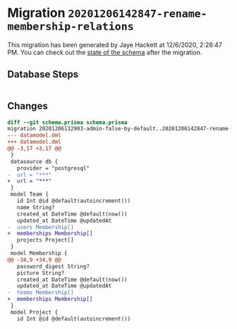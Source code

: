 # Migration `20201206142847-rename-membership-relations`

This migration has been generated by Jaye Hackett at 12/6/2020, 2:28:47 PM.
You can check out the [state of the schema](./schema.prisma) after the migration.

## Database Steps

```sql

```

## Changes

```diff
diff --git schema.prisma schema.prisma
migration 20201206132903-admin-false-by-default..20201206142847-rename-membership-relations
--- datamodel.dml
+++ datamodel.dml
@@ -3,17 +3,17 @@
 }
 datasource db {
   provider = "postgresql"
-  url = "***"
+  url = "***"
 }
 model Team {
   id Int @id @default(autoincrement())
   name String?
   created_at DateTime @default(now())
   updated_at DateTime @updatedAt
-  users Membership[]
+  memberships Membership[]
   projects Project[]
 }
 model Membership {
@@ -34,9 +34,9 @@
   password_digest String?
   picture String?
   created_at DateTime @default(now())
   updated_at DateTime @updatedAt
-  teams Membership[]  
+  memberships Membership[]  
 }
 model Project {
   id Int @id @default(autoincrement())
```


